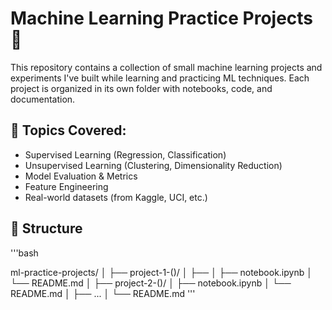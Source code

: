 # Machine Learning Practice Projects 🚀

This repository contains a collection of small machine learning projects and experiments I've built while learning and practicing ML techniques. Each project is organized in its own folder with notebooks, code, and documentation.

## 🧠 Topics Covered:
- Supervised Learning (Regression, Classification)
- Unsupervised Learning (Clustering, Dimensionality Reduction)
- Model Evaluation & Metrics
- Feature Engineering
- Real-world datasets (from Kaggle, UCI, etc.)

## 📁 Structure
'''bash

  ml-practice-projects/
  │
  ├── project-1-()/
  │   ├── 
  │   ├── notebook.ipynb
  │   └── README.md
  │
  ├── project-2-()/
  │   ├── notebook.ipynb
  │   └── README.md
  │
  ├── ...
  │
  └── README.md
'''
